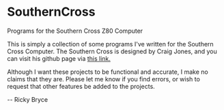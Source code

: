 # SouthernCross
Programs for the Southern Cross Z80 Computer<p>
This is simply a collection of some programs I've written for the Southern Cross Computer.   The Southern Cross is designed by Craig Jones, and you can visit his github page via <a href="https://github.com/crsjones">this link.</a><p>
Although I want these projects to be functional and accurate, I make no claims that they are.  Please let me know if you find errors, or wish to request that other features be added to the projects.<p>
-- Ricky Bryce


